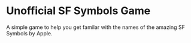 # Unofficial SF Symbols Game

A simple game to help you get familar with the names of the amazing SF Symbols by Apple.

